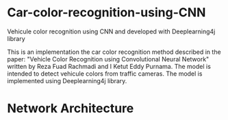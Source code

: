 # Car-color-recognition-using-CNN
Vehicule color recognition using CNN and developed with Deeplearning4j library

This is an implementation the car color recognition method described in the paper: "Vehicle Color Recognition using Convolutional
Neural Network" written by Reza Fuad Rachmadi and I Ketut Eddy Purnama. The model is intended to detect vehicule colors from traffic cameras. The model is implemented using Deeplearning4j library.

# Network Architecture


